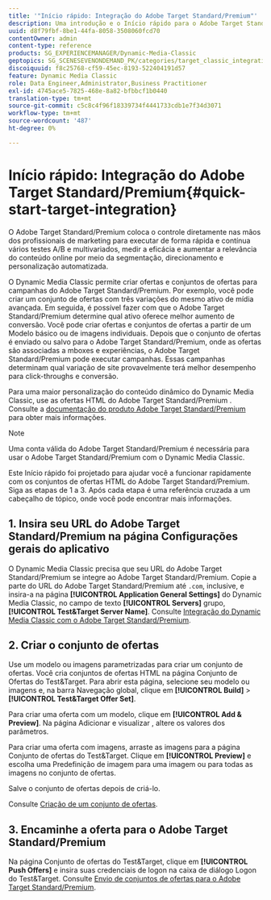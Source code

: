 ```yaml
---
title: '"Início rápido: Integração do Adobe Target Standard/Premium"'
description: Uma introdução e o Início rápido para o Adobe Target Standard/Premium para ajudar você a ativar e executar rapidamente com as técnicas de integração do Adobe Target Standard/Premium.
uuid: d8f79fbf-8be1-44fa-8058-3508060fcd70
contentOwner: admin
content-type: reference
products: SG_EXPERIENCEMANAGER/Dynamic-Media-Classic
geptopics: SG_SCENESEVENONDEMAND_PK/categories/target_classic_integration
discoiquuid: f8c25768-cf59-45ec-8193-522404191d57
feature: Dynamic Media Classic
role: Data Engineer,Administrator,Business Practitioner
exl-id: 4745ace5-7825-468e-8a82-bfbbcf1b0440
translation-type: tm+mt
source-git-commit: c5c8c4f96f18339734f4441733cdb1e7f34d3071
workflow-type: tm+mt
source-wordcount: '487'
ht-degree: 0%

---
```


# Início rápido: Integração do Adobe Target Standard/Premium{#quick-start-target-integration}

O Adobe Target Standard/Premium coloca o controle diretamente nas mãos dos profissionais de marketing para executar de forma rápida e contínua vários testes A/B e multivariados, medir a eficácia e aumentar a relevância do conteúdo online por meio da segmentação, direcionamento e personalização automatizada.

O Dynamic Media Classic permite criar ofertas e conjuntos de ofertas para campanhas do Adobe Target Standard/Premium. Por exemplo, você pode criar um conjunto de ofertas com três variações do mesmo ativo de mídia avançada. Em seguida, é possível fazer com que o Adobe Target Standard/Premium determine qual ativo oferece melhor aumento de conversão. Você pode criar ofertas e conjuntos de ofertas a partir de um Modelo básico ou de imagens individuais. Depois que o conjunto de ofertas é enviado ou salvo para o Adobe Target Standard/Premium, onde as ofertas são associadas a mboxes e experiências, o Adobe Target Standard/Premium pode executar campanhas. Essas campanhas determinam qual variação de site provavelmente terá melhor desempenho para click-throughs e conversão.

Para uma maior personalização do conteúdo dinâmico do Dynamic Media Classic, use as ofertas HTML do Adobe Target Standard/Premium . Consulte a [documentação do produto Adobe Target Standard/Premium](https://experienceleague.adobe.com/docs/target.html) para obter mais informações.

>[!NOTE]
>
>Uma conta válida do Adobe Target Standard/Premium é necessária para usar o Adobe Target Standard/Premium com o Dynamic Media Classic.

Este Início rápido foi projetado para ajudar você a funcionar rapidamente com os conjuntos de ofertas HTML do Adobe Target Standard/Premium. Siga as etapas de 1 a 3. Após cada etapa é uma referência cruzada a um cabeçalho de tópico, onde você pode encontrar mais informações.

## 1. Insira seu URL do Adobe Target Standard/Premium na página Configurações gerais do aplicativo

O Dynamic Media Classic precisa que seu URL do Adobe Target Standard/Premium se integre ao Adobe Target Standard/Premium. Copie a parte do URL do Adobe Target Standard/Premium até `.com`, inclusive, e insira-a na página **[!UICONTROL Application General Settings]** do Dynamic Media Classic, no campo de texto **[!UICONTROL Servers]** grupo, **[!UICONTROL Test&Target Server Name]**. Consulte [Integração do Dynamic Media Classic com o Adobe Target Standard/Premium](integrating-dmc-with-target.md#integrating-dmc-with-target).

## 2. Criar o conjunto de ofertas

Use um modelo ou imagens parametrizadas para criar um conjunto de ofertas. Você cria conjuntos de ofertas HTML na página Conjunto de Ofertas do Test&amp;Target. Para abrir esta página, selecione seu modelo ou imagens e, na barra Navegação global, clique em **[!UICONTROL Build]** > **[!UICONTROL Test&Target Offer Set]**.

Para criar uma oferta com um modelo, clique em **[!UICONTROL Add & Preview]**. Na página Adicionar e visualizar , altere os valores dos parâmetros.

Para criar uma oferta com imagens, arraste as imagens para a página Conjunto de ofertas do Test&amp;Target. Clique em **[!UICONTROL Preview]** e escolha uma Predefinição de imagem para uma imagem ou para todas as imagens no conjunto de ofertas.

Salve o conjunto de ofertas depois de criá-lo.

Consulte [Criação de um conjunto de ofertas](creating-offer-set.md#creating_an_offer_set).

## 3. Encaminhe a oferta para o Adobe Target Standard/Premium

Na página Conjunto de ofertas do Test&amp;Target, clique em **[!UICONTROL Push Offers]** e insira suas credenciais de logon na caixa de diálogo Logon do Test&amp;Target. Consulte [Envio de conjuntos de ofertas para o Adobe Target Standard/Premium](pushing-offer-sets-target.md#pushing_offer_sets_to_target).
